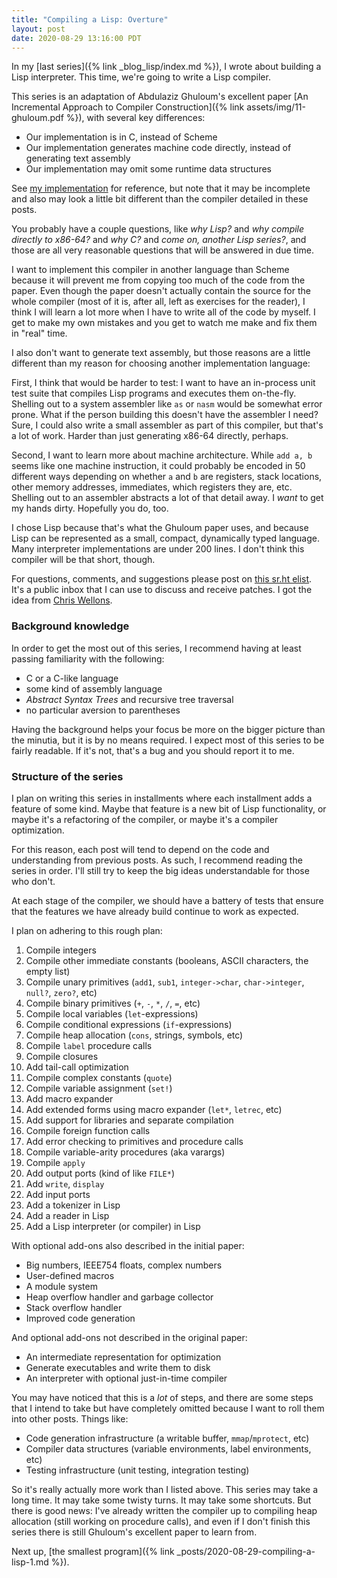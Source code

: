 ```yaml
---
title: "Compiling a Lisp: Overture"
layout: post
date: 2020-08-29 13:16:00 PDT
---
```


In my [last series]({% link _blog_lisp/index.md %}), I wrote about building a
Lisp interpreter. This time, we're going to write a Lisp compiler.

This series is an adaptation of Abdulaziz Ghuloum's excellent paper [An
Incremental Approach to Compiler Construction]({% link
assets/img/11-ghuloum.pdf %}), with several key differences:

* Our implementation is in C, instead of Scheme
* Our implementation generates machine code directly, instead of generating
  text assembly
* Our implementation may omit some runtime data structures

See [my implementation](https://github.com/tekknolagi/ghuloum) for reference,
but note that it may be incomplete and also may look a little bit different
than the compiler detailed in these posts.

You probably have a couple questions, like *why Lisp?* and *why compile
directly to x86-64?* and *why C?* and *come on, another Lisp series?*, and
those are all very reasonable questions that will be answered in due time.

I want to implement this compiler in another language than Scheme because it
will prevent me from copying too much of the code from the paper. Even though
the paper doesn't actually contain the source for the whole compiler (most of
it is, after all, left as exercises for the reader), I think I will learn a lot
more when I have to write all of the code by myself. I get to make my own
mistakes and you get to watch me make and fix them in "real" time.

I also don't want to generate text assembly, but those reasons are a little
different than my reason for choosing another implementation language:

First, I think that would be harder to test: I want to have an in-process unit
test suite that compiles Lisp programs and executes them on-the-fly. Shelling
out to a system assembler like `as` or `nasm` would be somewhat error prone.
What if the person building this doesn't have the assembler I need? Sure, I
could also write a small assembler as part of this compiler, but that's a lot
of work.  Harder than just generating x86-64 directly, perhaps.

Second, I want to learn more about machine architecture. While `add a, b` seems
like one machine instruction, it could probably be encoded in 50 different ways
depending on whether `a` and `b` are registers, stack locations, other memory
addresses, immediates, which registers they are, etc. Shelling out to an
assembler abstracts a lot of that detail away. I *want* to get my hands dirty.
Hopefully you do, too.

I chose Lisp because that's what the Ghuloum paper uses, and because Lisp can
be represented as a small, compact, dynamically typed language. Many
interpreter implementations are under 200 lines. I don't think this compiler
will be that short, though.

For questions, comments, and suggestions please post on [this sr.ht
elist](https://lists.sr.ht/~max/compiling-lisp). It's a public inbox that I can
use to discuss and receive patches. I got the idea from [Chris
Wellons](https://nullprogram.com/).

### Background knowledge

In order to get the most out of this series, I recommend having at least passing
familiarity with the following:

* C or a C-like language
* some kind of assembly language
* *Abstract Syntax Trees* and recursive tree traversal
* no particular aversion to parentheses

Having the background helps your focus be more on the bigger picture than the
minutia, but it is by no means required. I expect most of this series to be
fairly readable. If it's not, that's a bug and you should report it to me.

### Structure of the series

I plan on writing this series in installments where each installment adds a
feature of some kind. Maybe that feature is a new bit of Lisp functionality, or
maybe it's a refactoring of the compiler, or maybe it's a compiler
optimization.

For this reason, each post will tend to depend on the code and understanding
from previous posts. As such, I recommend reading the series in order. I'll
still try to keep the big ideas understandable for those who don't.

At each stage of the compiler, we should have a battery of tests that ensure
that the features we have already build continue to work as expected.

I plan on adhering to this rough plan:

1. Compile integers
1. Compile other immediate constants (booleans, ASCII characters, the empty
   list)
1. Compile unary primitives (`add1`, `sub1`, `integer->char`, `char->integer`,
   `null?`, `zero?`, etc)
1. Compile binary primitives (`+`, `-`, `*`, `/`, `=`, etc) 
1. Compile local variables (`let`-expressions)
1. Compile conditional expressions (`if`-expressions)
1. Compile heap allocation (`cons`, strings, symbols, etc)
1. Compile `label` procedure calls
1. Compile closures
1. Add tail-call optimization
1. Compile complex constants (`quote`)
1. Compile variable assignment (`set!`)
1. Add macro expander
1. Add extended forms using macro expander (`let*`, `letrec`, etc)
1. Add support for libraries and separate compilation
1. Compile foreign function calls
1. Add error checking to primitives and procedure calls
1. Compile variable-arity procedures (aka varargs)
1. Compile `apply`
1. Add output ports (kind of like `FILE*`)
1. Add `write`, `display`
1. Add input ports
1. Add a tokenizer in Lisp
1. Add a reader in Lisp
1. Add a Lisp interpreter (or compiler) in Lisp

With optional add-ons also described in the initial paper:

* Big numbers, IEEE754 floats, complex numbers
* User-defined macros
* A module system
* Heap overflow handler and garbage collector
* Stack overflow handler
* Improved code generation

And optional add-ons not described in the original paper:

* An intermediate representation for optimization
* Generate executables and write them to disk
* An interpreter with optional just-in-time compiler

You may have noticed that this is a *lot* of steps, and there are some steps
that I intend to take but have completely omitted because I want to roll them
into other posts. Things like:

* Code generation infrastructure (a writable buffer, `mmap`/`mprotect`, etc)
* Compiler data structures (variable environments, label environments, etc)
* Testing infrastructure (unit testing, integration testing)

So it's really actually more work than I listed above. This series may take a
long time. It may take some twisty turns. It may take some shortcuts. But there
is good news: I've already written the compiler up to compiling heap allocation
(still working on procedure calls), and even if I don't finish this series
there is still Ghuloum's excellent paper to learn from.

Next up, [the smallest program]({% link
_posts/2020-08-29-compiling-a-lisp-1.md %}).

